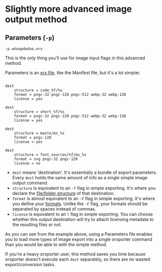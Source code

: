 # Slightly more advanced image output method

## Parameters (`-p`)

```
-p whoopdedoo.orx
```

This is the only thing you'll use for image input flags in this advanced method.

Parameters is an [orx file](orx.md), like the Manifest file, but it's a lot simpler.


```

dest
    structure = code_%f/%u
	format = pngc-32 pngc-128 pngc-512 webp-32 webp-128
    license = yes

dest
    structure = short_%f/%s
	format = pngc-32 pngc-128 pngc-512 webp-32 webp-128
    license = yes

dest
    structure = masto/ms_%s
	format = pngc-128
    license = yes

dest
    structure = font_sources/%f/ms_%s
	format = svg pngc-32 pngc-128
    license = no

```

- `dest` means 'destination'. It's essentially a bundle of export parameters. Every `dest` holds the same amount of info as a single simple image output command.
- `structure` is equivalent to an `-f` flag in simple exporting. It's where you declare the [file/folder structure](file_structure.md) of that destination.
- `format` is almost equivalent to an `-F` flag in simple exporting. It's where you define your [formats](image_formats.md). Unlike the `-F` flag, your formats should be separated by spaces instead of commas.
- `license` is equivalent to an `l` flag in simple exporting. You can choose whether this output destination will try to attach licensing metadata to the resulting files or not.

As you can see from the example above, using a Parameters file enables you to load more types of image export into a single orxporter command than you would be able to with the simple method.

If you're a heavy orxporter user, this method saves you time because orxporter doesn't execute each `dest` separately, so there are no wasted export/conversion tasks.
